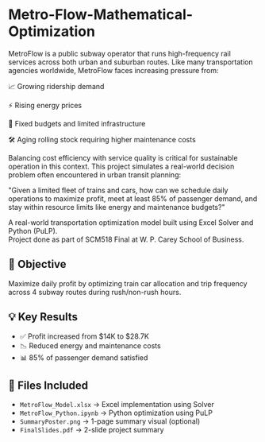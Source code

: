 # Metro-Flow-Mathematical-Optimization

MetroFlow is a public subway operator that runs high-frequency rail services across both urban and suburban routes. Like many transportation agencies worldwide, MetroFlow faces increasing pressure from:

📈 Growing ridership demand

⚡️ Rising energy prices

🧾 Fixed budgets and limited infrastructure

🛠️ Aging rolling stock requiring higher maintenance costs

Balancing cost efficiency with service quality is critical for sustainable operation in this context. This project simulates a real-world decision problem often encountered in urban transit planning:

"Given a limited fleet of trains and cars, how can we schedule daily operations to maximize profit, meet at least 85% of passenger demand, and stay within resource limits like energy and maintenance budgets?"


A real-world transportation optimization model built using Excel Solver and Python (PuLP).  
Project done as part of SCM518 Final at W. P. Carey School of Business.

## 🔧 Objective
Maximize daily profit by optimizing train car allocation and trip frequency across 4 subway routes during rush/non-rush hours.

## 💡 Key Results
- ✅ Profit increased from $14K to $28.7K
- 📉 Reduced energy and maintenance costs
- 📊 85% of passenger demand satisfied

## 📂 Files Included
- `MetroFlow_Model.xlsx` → Excel implementation using Solver
- `MetroFlow_Python.ipynb` → Python optimization using PuLP
- `SummaryPoster.png` → 1-page summary visual (optional)
- `FinalSlides.pdf` → 2-slide project summary
